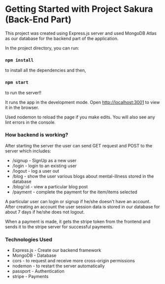 # Getting Started with Project Sakura (Back-End Part)

This project was created using Express.js server and used MongoDB Atlas as our database for the backend part of the application.

In the project directory, you can run:

### `npm install`

to install all the dependencies and then,

### `npm start`

to run the server!!

It runs the app in the development mode.
Open [http://localhost:3001](http://localhost:3001) to view it in the browser.

Used nodemon to reload the page if you make edits.
You will also see any lint errors in the console.

### How backend is working?

After starting the server the user can send GET request and POST to the server which includes:

- /signup - SignUp as a new user
- /login - login to an existing user
- /logout - log a user out
- /blog - show the user various blogs about mental-illness stored in the database
- /blog/:id - view a particular blog post
- /payment - complete the payment for the item/items selected

A particular user can login or signup if he/she doesn't have an account. After creating an account the user session data is stored in our database for about 7 days if he/she does not logout.

When a payment is made, it gets the stripe token from the frontend and sends it to the stripe server for successful payments.

### Technologies Used

- Express.js - Create our backend framework
- MongoDB - Database
- cors - to request and receive more cross-origin permissions
- nodemon - to restart the server automatically
- passport - Authentication
- stripe - Payments
